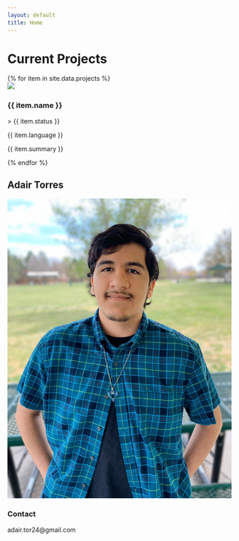 ```yaml
---
layout: default
title: Home
---
```

<div class="row">
    <div class="left">
        <div class="sectionBox" id="projects">
            <div class="wrapper">
                <h1>Current Projects</h1>
                <div id="projectsContainer">
                    {% for item in site.data.projects %}
                        <div class="projectPreview">
                            <img class="previewImg" src="{{ item.preview }}">
                            <div class="previewInfo">
                                <div class="previewHeader">
                                    <div class="previewHeaderInfo">
                                        <h3>{{ item.name }}</h3>
                                        <p>> {{ item.status }}</p>
                                    </div>
                                    <p class="previewLanguage">{{ item.language }}</p>
                                </div>
                                <div class="previewSummary">
                                    <p>{{ item.summary }}</p>
                                </div>
                            </div>
                        </div>
                        <div class="boxSpacer"></div>
                    {% endfor %}
                </div>
            </div>
        </div>
    </div>
    <div class="right">
        <div class="sectionBox" id="profile">
            <div class="wrapper" id="profileInfo">
                <h2>Adair Torres</h2>
                <center><img id="profilePic" src="/assets/images/profile.JPG"></center>
                <h3>Contact</h3>
                <p>adair.tor24@gmail.com</p>
            </div>
        </div>
    </div>
</div>